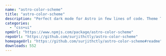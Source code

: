 ```yaml
---
name: "astro-color-scheme"
title: "astro-color-scheme"
description: "Perfect dark mode for Astro in few lines of code. Theme Toggle for Dark, Light & Auto (system)"
categories:
  - "css+ui"
npmUrl: "https://www.npmjs.com/package/astro-color-scheme"
repoUrl: "https://github.com/surjithctly/astro-color-scheme"
homepageUrl: "https://github.com/surjithctly/astro-color-scheme#readme"
downloads: 552
---
```


